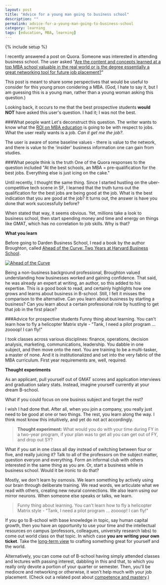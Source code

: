 ```yaml
---
layout: post
title: "Advice for a young man going to business school"
description: ""
permalink: advice-for-a-young-man-going-to-business-school
category: learning
tags: [education, MBA, learning]
---
```

{% include setup %}

I recently answered a post on Quora. Someone was interested in attending business school. The user asked "[Are the content and concepts learned at a top MBA school valuable in the real world or is the degree essentially a great networking tool for future job placement?](http://www.quora.com/Business-School-Are-the-content-and-concepts-learned-at-a-top-MBA-school-valuable-in-the-real-world-or-is-the-degree-essentially-a-great-networking-tool-for-future-job-placement)"

This post is meant to share some perspectives that would be useful to consider for this young prson conidering a MBA. (God, I hate to say it, but I am guessing this is a young man, rather than a young woman asking this question.)

Looking back, it occurs to me that the best prospective students __would NOT__ have asked this user\'s question. I had it; I was not the best.

###What people want
Let\'s deconstruct this question. The writer wants to know what the [ROI on MBA education](http://findinbay.blogspot.com/2013/04/roi-on-mba-vs-coding-schools-which-is.html) is going to be with respect to jobs. What the user really wants is a job. _Can it get me the job?_.

The user is aware of some baseline values - there is value to the network, and there is value to the 'insider' business information one can gain from studies.

###What people think is the truth
One of the Quora responses to the question included "At the best schools, an MBA = pre-qualification for the best jobs. Everything else is just icing on the cake."

Until recently, I thought the same thing. Since I started hustling on the uber-competitive tech scene in SF, I learned that the truth turns out the qualification for the best jobs are being good at the job. What is the best indication that you are good at the job? It turns out, the answer is have you done that work successfully before?

When stated that way, it seems obvious. Yet, millions take a look to business school, then start spending money and time and energy on things like GMAT, which has no correlation to job skills. Why is that?

__What you learn__

Before going to Darden Business School, I read a book by the author Broughton, called
<a href="http://www.amazon.com/gp/product/014311543X/ref=as_li_ss_tl?ie=UTF8&camp=1789&creative=390957&creativeASIN=014311543X&linkCode=as2&tag=pmft-20">Ahead of the Curve: Two Years at Harvard Business School</a><img src="http://ir-na.amazon-adsystem.com/e/ir?t=pmft-20&l=as2&o=1&a=014311543X" width="1" height="1" border="0" alt="" style="border:none !important; margin:0px !important;" />.

[![Ahead of the Curve]({{site.url}}/assets/images/2014-04-16_Ahead.jpg "Ahead of the Curve")](http://www.amazon.com/gp/product/014311543X/ref=as_li_ss_tl?ie=UTF8&camp=1789&creative=390957&creativeASIN=014311543X&linkCode=as2&tag=pmft-20)

Being a non-business background professional, Broughton valued understanding how businesses worked and gaining confidence. That said, he was already an expert at writing, an author, so this added to his expertise. This is a good book to read, and certainly highlights how one grows and learns about business in B-school. Still, I felt it misses the comparison to the alternative. Can you learn about business by starting a business? Can you learn about a certain professional role by hustling to get that job in the first place?

###Advice for prospective students
Funny thing about learning. You can\'t learn how to fly a helicopter Matrix style - "Tank, I need a pilot program ... zoooop! I can fly!"

I took classes across various disciplines: finance, operations, decision analysis, marketing, communications, leadership. You dabble in one subject, and then move onto the next. You are training to be a multi-tasker, a master of none. And it is institutionalized and set into the very fabric of the MBA curriculum. First year requirements are, well, required.

__Thought experiments__

As an applicant, pull yourself out of GMAT scores and application interviews and graduation salary stats. Instead, imagine yourself currently at your dream B-school.

What if you could focus on one businss subject and forget the rest?

I wish I had done that. After all, when you join a company, you really just need to be good at one or two things. The rest, you learn along the way. I think most know this intuitively, and yet do not act accordingly.

<blockquote class="pattern-diagonal">
  <p><strong>Thought experiment:</strong> What would you do with your time during FY in a two-year program, if your plan was to get all you can get out of FY, and drop out SY?</p>
</blockquote>

What if you sat in one class all day instead of switching between four or five, and really juicing it? Talk to all of the professors on the subject matter, question everyon and everything. Form an informal club with others interested in the same thing as you are. Or, start a business while in business school. Would it be ironic to do that?

Mostly, we don\'t learn by osmosis. We learn something by actively using our brain through deliberate training. We read words, we articulate what we read with others, creating new neural connections. We also learn using our mirror neurons. When someone else speaks or talks, we learn.

<blockquote class="pattern-diagonal">
  <p>Funny thing about learning. You can't learn how to fly a helicopter Matrix style - "Tank, I need a pilot program ... zoooop! I can fly!"</p>
</blockquote>

If you go to B-school with base knowledge in topic, say human capital growth, then you have an opportunity to use your time and the intellectual resources on campus (professors, colleagues, university research labs) to come out world class on that topic. In which case __you are writing your own ticket__. Take the [long-term view](../ten-year-haul-from-within) to crafting something great for yourself and the world.

Alternatively, you can come out of B-school having simply attended classes and lectures with passing interest, dabbling in this and that, to which you really only devote a portion of your quarter or semester. Then, you'll be mediocre and networking or otherwise, it won\'t help much with your job placement. (Check out a related post about [competence and mastery](competence-versus-mastery).)
